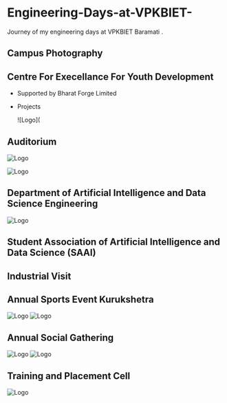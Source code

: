 
# Engineering-Days-at-VPKBIET-
Journey of my engineering days at VPKBIET Baramati .

##  Campus Photography

## Centre For Execellance For Youth Development 

- Supported by Bharat Forge Limited

- Projects

  ![Logo](

## Auditorium 
  ![Logo](https://github.com/yashraj9011/Engineering-Days-at-VPKBIET/blob/main/Images/IMG20231016100715.jpg)

   ![Logo](https://github.com/yashraj9011/Engineering-Days-at-VPKBIET/blob/main/Images/IMG20231016095024.jpg)
## Department of Artificial Intelligence and Data Science Engineering 


  ![Logo](https://github.com/yashraj9011/Engineering-Days-at-VPKBIET/blob/main/Images/IMG20231011142010.jpg)
## Student Association of Artificial Intelligence and Data Science (SAAI)

## Industrial Visit 

## Annual Sports Event Kurukshetra
  ![Logo](https://github.com/yashraj9011/Engineering-Days-at-VPKBIET/blob/main/Images/IMG-20230503-WA0015.jpg)
  ![Logo](https://github.com/yashraj9011/Engineering-Days-at-VPKBIET/blob/main/Images/IMG-20230224-WA0014.jpg)
  
## Annual Social Gathering 
  ![Logo](https://github.com/yashraj9011/Engineering-Days-at-VPKBIET/blob/main/Images/IMG-20230508-WA0029.jpg)
  ![Logo](https://github.com/yashraj9011/Engineering-Days-at-VPKBIET/blob/main/Images/IMG-20230506-WA0007.jpg)
  
## Training and Placement Cell

  ![Logo](https://github.com/yashraj9011/Engineering-Days-at-VPKBIET/blob/main/Images/IMG20230807114451.jpg)



